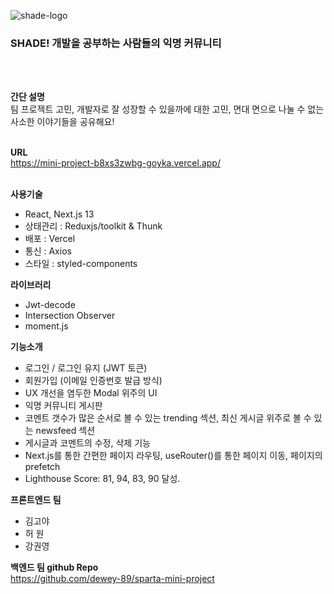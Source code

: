 <div align=left>
    
![shade-logo](https://github.com/Goyka/mini-project-SHADE-FE-/assets/112574979/1d92a356-05a4-4189-98ab-22eb1a0da3f0)

<h3>SHADE! 개발을 공부하는 사람들의 익명 커뮤니티</h3>
<br/>
<br/>

**간단 설명**<br/>
팀 프로젝트 고민, 개발자로 잘 성장할 수 있을까에 대한 고민, 면대 면으로 나눌 수 없는 사소한 이야기들을 공유해요!
<br/>
<br/>

**URL**<br/>
https://mini-project-b8xs3zwbg-goyka.vercel.app/
<br/>
<br/>

**사용기술**
 - React, Next.js 13
 - 상태관리 : Reduxjs/toolkit & Thunk
 - 배포 : Vercel
 - 통신 : Axios
 - 스타일 : styled-components

**라이브러리**
- Jwt-decode
- Intersection Observer
- moment.js

**기능소개**
- 로그인 / 로그인 유지 (JWT 토큰)
- 회원가입 (이메일 인증번호 발급 방식)
- UX 개선을 염두한 Modal 위주의 UI
- 익명 커뮤니티 게시판
- 코멘트 갯수가 많은 순서로 볼 수 있는 trending 섹션, 최신 게시글 위주로 볼 수 있는 newsfeed 섹션
- 게시글과 코멘트의 수정, 삭제 기능
- Next.js를 통한 간편한 페이지 라우팅, useRouter()를 통한 페이지 이동, 페이지의 prefetch
- Lighthouse Score: 81, 94, 83, 90 달성.

**프론트엔드 팀**
- 김고야
- 허 원
- 강권영

**백엔드 팀 github Repo**
  <br/>
https://github.com/dewey-89/sparta-mini-project
</div>
